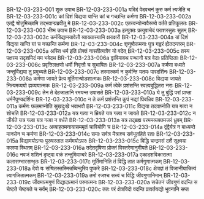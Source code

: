 BR-12-03-233-001  	शुक उवाच
BR-12-03-233-001a	यदिदं वेदवचनं कुरु कर्म त्यजेति च
BR-12-03-233-001c	कां दिशं विद्यया यान्ति कां च गच्छन्ति कर्मणा
BR-12-03-233-002a	एतद्वै श्रोतुमिच्छामि तद्भवान्प्रब्रवीतु मे
BR-12-03-233-002c	एतत्त्वन्योन्यवैरूप्ये वर्तते प्रतिकूलतः
BR-12-03-233-003  	भीष्म उवाच
BR-12-03-233-003a	इत्युक्तः प्रत्युवाचेदं पराशरसुतः सुतम्
BR-12-03-233-003c	कर्मविद्यामयावेतौ व्याख्यास्यामि क्षराक्षरौ
BR-12-03-233-004a	यां दिशं विद्यया यान्ति यां च गच्छन्ति कर्मणा
BR-12-03-233-004c	शृणुष्वैकमनाः पुत्र गह्वरं ह्येतदन्तरम्
BR-12-03-233-005a	अस्ति धर्म इति प्रोक्तं नास्तीत्यत्रैव यो वदेत्
BR-12-03-233-005c	तस्य पक्षस्य सदृशमिदं मम भवेदथ
BR-12-03-233-006a	द्वाविमावथ पन्थानौ यत्र वेदाः प्रतिष्ठिताः
BR-12-03-233-006c	प्रवृत्तिलक्षणो धर्मो निवृत्तौ च सुभाषितः
BR-12-03-233-007a	कर्मणा बध्यते जन्तुर्विद्यया तु प्रमुच्यते
BR-12-03-233-007c	तस्मात्कर्म न कुर्वन्ति यतयः पारदर्शिनः
BR-12-03-233-008a	कर्मणा जायते प्रेत्य मूर्तिमान्षोडशात्मकः
BR-12-03-233-008c	विद्यया जायते नित्यमव्ययो ह्यव्ययात्मकः
BR-12-03-233-009a	कर्म त्वेके प्रशंसन्ति स्वल्पबुद्धितरा नराः
BR-12-03-233-009c	तेन ते देहजालानि रमयन्त उपासते
BR-12-03-233-010a	ये तु बुद्धिं परां प्राप्ता धर्मनैपुण्यदर्शिनः
BR-12-03-233-010c	न ते कर्म प्रशंसन्ति कूपं नद्यां पिबन्निव
BR-12-03-233-011a	कर्मणः फलमाप्नोति सुखदुःखे भवाभवौ
BR-12-03-233-011c	विद्यया तदवाप्नोति यत्र गत्वा न शोचति
BR-12-03-233-012a	यत्र गत्वा न म्रियते यत्र गत्वा न जायते
BR-12-03-233-012c	न जीर्यते यत्र गत्वा यत्र गत्वा न वर्धते
BR-12-03-233-013a	यत्र तद्ब्रह्म परममव्यक्तमजरं ध्रुवम्
BR-12-03-233-013c	अव्याहतमनायासममृतं चावियोगि च
BR-12-03-233-014a	द्वंद्वैर्यत्र न बाध्यन्ते मानसेन च कर्मणा
BR-12-03-233-014c	समाः सर्वत्र मैत्राश्च सर्वभूतहिते रताः
BR-12-03-233-015a	विद्यामयोऽन्यः पुरुषस्तात कर्ममयोऽपरः
BR-12-03-233-015c	विद्धि चन्द्रमसं दर्शे सूक्ष्मया कलया स्थितम्
BR-12-03-233-016a	तदेतदृषिणा प्रोक्तं विस्तरेणानुमीयते
BR-12-03-233-016c	नवजं शशिनं दृष्ट्वा वक्रं तन्तुमिवाम्बरे
BR-12-03-233-017a	एकादशविकारात्मा कलासम्भारसम्भृतः
BR-12-03-233-017c	मूर्तिमानिति तं विद्धि तात कर्मगुणात्मकम्
BR-12-03-233-018a	देवो यः संश्रितस्तस्मिन्नब्बिन्दुरिव पुष्करे
BR-12-03-233-018c	क्षेत्रज्ञं तं विजानीयान्नित्यं त्यागजितात्मकम्
BR-12-03-233-019a	तमो रजश्च सत्त्वं च विद्धि जीवगुणानिमान्
BR-12-03-233-019c	जीवमात्मगुणं विद्यादात्मानं परमात्मनः
BR-12-03-233-020a	सचेतनं जीवगुणं वदन्ति स चेष्टते चेष्टयते च सर्वम्
BR-12-03-233-020c	ततः परं क्षेत्रविदो वदन्ति प्रावर्तयद्यो भुवनानि सप्त

